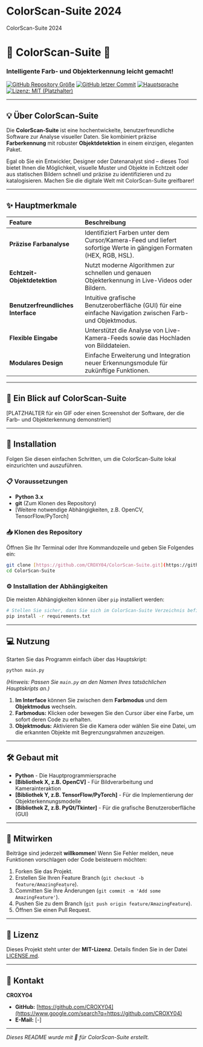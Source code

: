# ColorScan-Suite 2024
 ColorScan-Suite 2024

# 🌈 ColorScan-Suite 🎨
### Intelligente Farb- und Objekterkennung leicht gemacht!

[![GitHub Repository Größe](https://img.shields.io/github/repo-size/CROXY04/ColorScan-Suite)](https://github.com/CROXY04/ColorScan-Suite)
[![GitHub letzer Commit](https://img.shields.io/github/last-commit/CROXY04/ColorScan-Suite)](https://github.com/CROXY04/ColorScan-Suite/commits/main)
[![Hauptsprache](https://img.shields.io/github/languages/top/CROXY04/ColorScan-Suite)](https://github.com/CROXY04/ColorScan-Suite)
[![Lizenz: MIT (Platzhalter)](https://img.shields.io/badge/License-MIT-yellow.svg)](https://opensource.org/licenses/MIT)

---

## 💡 Über ColorScan-Suite

Die **ColorScan-Suite** ist eine hochentwickelte, benutzerfreundliche Software zur Analyse visueller Daten. Sie kombiniert präzise **Farberkennung** mit robuster **Objektdetektion** in einem einzigen, eleganten Paket.

Egal ob Sie ein Entwickler, Designer oder Datenanalyst sind – dieses Tool bietet Ihnen die Möglichkeit, visuelle Muster und Objekte in Echtzeit oder aus statischen Bildern schnell und präzise zu identifizieren und zu katalogisieren. Machen Sie die digitale Welt mit ColorScan-Suite greifbarer!

---

## ✨ Hauptmerkmale

| Feature | Beschreibung |
| :--- | :--- |
| **Präzise Farbanalyse** | Identifiziert Farben unter dem Cursor/Kamera-Feed und liefert sofortige Werte in gängigen Formaten (HEX, RGB, HSL). |
| **Echtzeit-Objektdetektion** | Nutzt moderne Algorithmen zur schnellen und genauen Objekterkennung in Live-Videos oder Bildern. |
| **Benutzerfreundliches Interface** | Intuitive grafische Benutzeroberfläche (GUI) für eine einfache Navigation zwischen Farb- und Objektmodus. |
| **Flexible Eingabe** | Unterstützt die Analyse von Live-Kamera-Feeds sowie das Hochladen von Bilddateien. |
| **Modulares Design** | Einfache Erweiterung und Integration neuer Erkennungsmodule für zukünftige Funktionen. |

---

## 📸 Ein Blick auf ColorScan-Suite

[PLATZHALTER für ein GIF oder einen Screenshot der Software, der die Farb- und Objekterkennung demonstriert]

---

## 🚀 Installation

Folgen Sie diesen einfachen Schritten, um die ColorScan-Suite lokal einzurichten und auszuführen.

### 📋 Voraussetzungen
* **Python 3.x**
* **git** (Zum Klonen des Repository)
* [Weitere notwendige Abhängigkeiten, z.B. OpenCV, TensorFlow/PyTorch]

### 📥 Klonen des Repository
Öffnen Sie Ihr Terminal oder Ihre Kommandozeile und geben Sie Folgendes ein:

```bash
git clone [https://github.com/CROXY04/ColorScan-Suite.git](https://github.com/CROXY04/ColorScan-Suite.git)
cd ColorScan-Suite
````

### ⚙️ Installation der Abhängigkeiten

Die meisten Abhängigkeiten können über `pip` installiert werden:

```bash
# Stellen Sie sicher, dass Sie sich im ColorScan-Suite Verzeichnis befinden
pip install -r requirements.txt
```

-----

## 💻 Nutzung

Starten Sie das Programm einfach über das Hauptskript:

```bash
python main.py
```

*(Hinweis: Passen Sie `main.py` an den Namen Ihres tatsächlichen Hauptskripts an.)*

1.  **Im Interface** können Sie zwischen dem **Farbmodus** und dem **Objektmodus** wechseln.
2.  **Farbmodus:** Klicken oder bewegen Sie den Cursor über eine Farbe, um sofort deren Code zu erhalten.
3.  **Objektmodus:** Aktivieren Sie die Kamera oder wählen Sie eine Datei, um die erkannten Objekte mit Begrenzungsrahmen anzuzeigen.

-----

## 🛠️ Gebaut mit

  * **Python** - Die Hauptprogrammiersprache
  * **[Bibliothek X, z.B. OpenCV]** - Für Bildverarbeitung und Kamerainteraktion
  * **[Bibliothek Y, z.B. TensorFlow/PyTorch]** - Für die Implementierung der Objekterkennungsmodelle
  * **[Bibliothek Z, z.B. PyQt/Tkinter]** - Für die grafische Benutzeroberfläche (GUI)

-----

## 🤝 Mitwirken

Beiträge sind jederzeit **willkommen**\! Wenn Sie Fehler melden, neue Funktionen vorschlagen oder Code beisteuern möchten:

1.  Forken Sie das Projekt.
2.  Erstellen Sie Ihren Feature Branch (`git checkout -b feature/AmazingFeature`).
3.  Committen Sie Ihre Änderungen (`git commit -m 'Add some AmazingFeature'`).
4.  Pushen Sie zu dem Branch (`git push origin feature/AmazingFeature`).
5.  Öffnen Sie einen Pull Request.

-----

## 📄 Lizenz

Dieses Projekt steht unter der **MIT-Lizenz**. Details finden Sie in der Datei [LICENSE.md](LICENSE.md).

-----

## 📧 Kontakt

**CROXY04**

  * **GitHub:** [https://github.com/CROXY04](https://www.google.com/search?q=https://github.com/CROXY04)
  * **E-Mail:** [-]

-----

*Dieses README wurde mit 💖 für ColorScan-Suite erstellt.*

```
```

